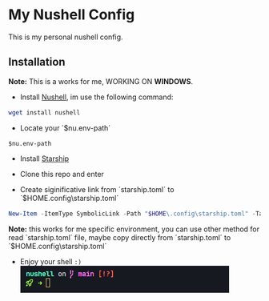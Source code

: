 # My Nushell Config

This is my personal nushell config.

## Installation

**Note:** This is a works for me, WORKING ON **WINDOWS**.

- Install [Nushell](https://www.nushell.sh/book/installation.html#package-managers), im use the following command:

```powershell
wget install nushell

```

- Locate your ´$nu.env-path´

```nushell
$nu.env-path
```

- Install [Starship](https://starship.rs/guide/#installation)

- Clone this repo and enter

- Create siginificative link from ´starship.toml´ to ´$HOME\.config\starship.toml´

```powershell
New-Item -ItemType SymbolicLink -Path "$HOME\.config\starship.toml" -Target "C:\Users\Usuario\AppData\Roaming\nushell\starship.toml"

```

**Note:** this works for me specific environment, you can use other method for read ´starship.toml´ file, maybe copy directly from ´starship.toml´ to ´$HOME\.config\starship.toml´

- Enjoy your shell `:)`
![alt text](preview.png)
